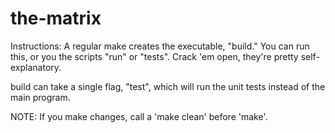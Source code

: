 the-matrix
==========

Instructions:
A regular make creates the executable, "build."
You can run this, or you the scripts "run" or "tests".  Crack 'em open, they're pretty self-explanatory.

build can take a single flag, "test", which will run the unit tests instead of the main program.

NOTE:
If you make changes, call a 'make clean' before 'make'.
